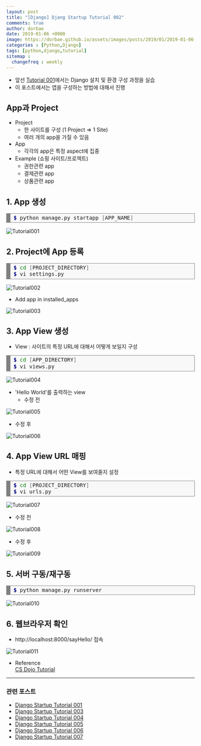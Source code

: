 ```yaml
---
layout: post
title: "[Django] Djang Startup Tutorial 002"
comments: true
author: dorbae
date: 2019-01-06 +0900
image: https://dorbae.github.io/assets/images/posts/2019/01/2019-01-06-python-django-startup-tutorial-001-thumnail.png
categories : [Python,Django]
tags: [python,django,tutorial]
sitemap :
  changefreq : weekly
---
```


* 앞선 [Tutorial 001]({{site.url}}/python/django/python-django-startup-tutorial-001/)에서는 Django 설치 및 환경 구성 과정을 실습
* 이 포스트에서는 앱을 구성하는 방법에 대해서 진행

## App과 Project
* Project    
  * 한 사이트를 구성 (1 Project => 1 Site)     
  * 여러 개의 app을 가질 수 있음     
* App     
  * 각각의 app은 특정 aspect에 집중
* Example (쇼핑 사이트/프로젝트)
  * 권한관련 app
  * 결제관련 app
  * 상품관련 app
  
## 1. App 생성

<div markdown="1" style="background: #f8f8f8; overflow:auto;width:auto;border:solid gray;border-width:.1em .1em .1em .8em;padding:.2em .6em;"><pre style="margin: 0; line-height: 125%"><span style="color: #000080; font-weight: bold">$</span> python manage.py startapp <span style="color: #666666">[</span>APP_NAME<span style="color: #666666">]</span>
</pre></div>    

![Tutorial001](/assets/images/posts/2019/01/2019-01-06-python-django-startup-tutorial-002-001.png)

## 2. Project에 App 등록

<div markdown="1" style="background: #f8f8f8; overflow:auto;width:auto;border:solid gray;border-width:.1em .1em .1em .8em;padding:.2em .6em;"><pre style="margin: 0; line-height: 125%"><span style="color: #000080; font-weight: bold">$</span> <span style="color: #008000">cd</span> <span style="color: #666666">[</span>PROJECT_DIRECTORY<span style="color: #666666">]</span>
<span style="color: #000080; font-weight: bold">$</span> vi settings.py
</pre></div>     

![Tutorial002](/assets/images/posts/2019/01/2019-01-06-python-django-startup-tutorial-002-002.png)

* Add app in installed_apps

![Tutorial003](/assets/images/posts/2019/01/2019-01-06-python-django-startup-tutorial-002-003.png)


## 3. App View 생성

* View : 사이트의 특정 URL에 대해서 어떻게 보일지 구성

<div style="background: #f8f8f8; overflow:auto;width:auto;border:solid gray;border-width:.1em .1em .1em .8em;padding:.2em .6em;"><pre style="margin: 0; line-height: 125%"><span style="color: #000080; font-weight: bold">$</span> <span style="color: #008000">cd</span> <span style="color: #666666">[</span>APP_DIRECTORY<span style="color: #666666">]</span>
<span style="color: #000080; font-weight: bold">$</span> vi views.py
</pre></div>    

![Tutorial004](/assets/images/posts/2019/01/2019-01-06-python-django-startup-tutorial-002-004.png)

* 'Hello World'를 출력하는 view
  * 수정 전

![Tutorial005](/assets/images/posts/2019/01/2019-01-06-python-django-startup-tutorial-002-005.png)

  * 수정 후
  
![Tutorial006](/assets/images/posts/2019/01/2019-01-06-python-django-startup-tutorial-002-006.png)

## 4. App View URL 매핑
* 특정 URL에 대해서 어떤 View를 보여줄지 설정

<div markdown="1" style="background: #f8f8f8; overflow:auto;width:auto;border:solid gray;border-width:.1em .1em .1em .8em;padding:.2em .6em;"><pre style="margin: 0; line-height: 125%"><span style="color: #000080; font-weight: bold">$</span> <span style="color: #008000">cd</span> <span style="color: #666666">[</span>PROJECT_DIRECTORY<span style="color: #666666">]</span>
<span style="color: #000080; font-weight: bold">$</span> vi urls.py
</pre></div>      

![Tutorial007](/assets/images/posts/2019/01/2019-01-06-python-django-startup-tutorial-002-007.png)

  * 수정 전
  
![Tutorial008](/assets/images/posts/2019/01/2019-01-06-python-django-startup-tutorial-002-008.png)

  * 수정 후
  
![Tutorial009](/assets/images/posts/2019/01/2019-01-06-python-django-startup-tutorial-002-009.png)  

## 5. 서버 구동/재구동

<div markdown="1" style="background: #f8f8f8; overflow:auto;width:auto;border:solid gray;border-width:.1em .1em .1em .8em;padding:.2em .6em;"><pre style="margin: 0; line-height: 125%"><span style="color: #000080; font-weight: bold">$</span> python manage.py runserver
</pre></div>      

![Tutorial010](/assets/images/posts/2019/01/2019-01-06-python-django-startup-tutorial-002-010.png)  

## 6. 웹브라우저 확인
* http://localhost:8000/sayHello/ 접속

![Tutorial011](/assets/images/posts/2019/01/2019-01-06-python-django-startup-tutorial-002-011.png)  



* Reference    
[CS Dojo Tutorial](https://www.youtube.com/watch?v=h7rvyDK70FA&list=PLBZBJbE_rGRXBhJNdKbN7IUy-ctlOFxA1&index=2)     

------------

### 관련 포스트
* [Django Startup Tutorial 001]({{site.url}}/python/django/python-django-startup-tutorial-001/)
* [Django Startup Tutorial 003]()
* [Django Startup Tutorial 004]()
* [Django Startup Tutorial 005]()
* [Django Startup Tutorial 006]()
* [Django Startup Tutorial 007]()

